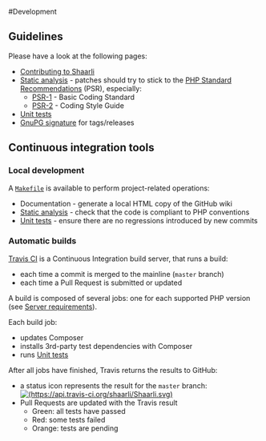 #Development
## Guidelines
Please have a look at the following pages:
- [Contributing to Shaarli](https://github.com/shaarli/Shaarli/tree/master/CONTRIBUTING.md)[](.html)
- [Static analysis](Static-analysis.html) - patches should try to stick to the [PHP Standard Recommendations](http://www.php-fig.org/psr/) (PSR), especially:
    - [PSR-1](http://www.php-fig.org/psr/psr-1/) - Basic Coding Standard[](.html)
    - [PSR-2](http://www.php-fig.org/psr/psr-2/) - Coding Style Guide[](.html)
- [Unit tests](Unit-tests.html)
- [GnuPG signature](GnuPG-signature.html) for tags/releases

## Continuous integration tools
### Local development
A [`Makefile`](https://github.com/shaarli/Shaarli/blob/master/Makefile) is available to perform project-related operations:[](.html)
- Documentation - generate a local HTML copy of the GitHub wiki
- [Static analysis](Static-analysis.html) - check that the code is compliant to PHP conventions
- [Unit tests](Unit-tests.html) - ensure there are no regressions introduced by new commits

### Automatic builds
[Travis CI](http://docs.travis-ci.com/) is a Continuous Integration build server, that runs a build:[](.html)
- each time a commit is merged to the mainline (`master` branch)
- each time a Pull Request is submitted or updated

A build is composed of several jobs: one for each supported PHP version (see [Server requirements](Server-requirements.html)).

Each build job:
- updates Composer
- installs 3rd-party test dependencies with Composer
- runs [Unit tests](Unit-tests.html)

After all jobs have finished, Travis returns the results to GitHub:
- a status icon represents the result for the `master` branch: [![(https://api.travis-ci.org/shaarli/Shaarli.svg)](https://travis-ci.org/shaarli/Shaarli)]((https://api.travis-ci.org/shaarli/Shaarli.svg)](https://travis-ci.org/shaarli/Shaarli).html)
- Pull Requests are updated with the Travis result
    - Green: all tests have passed
    - Red: some tests failed
    - Orange: tests are pending
